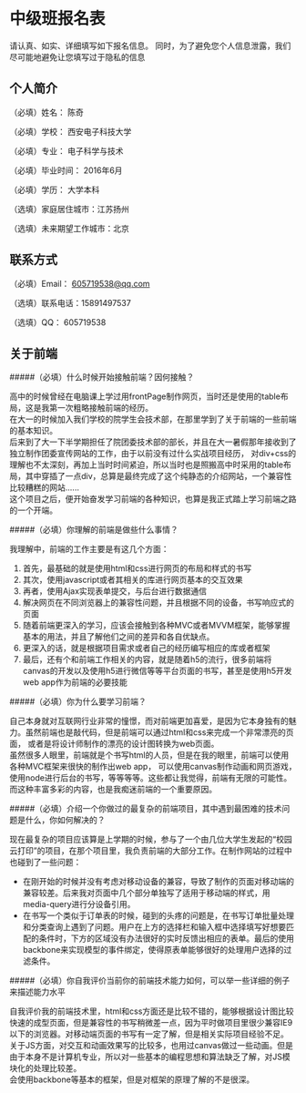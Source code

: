 # 中级班报名表

请认真、如实、详细填写如下报名信息。
同时，为了避免您个人信息泄露，我们尽可能地避免让您填写过于隐私的信息

## 个人简介

（必填）姓名：     陈奇

（必填）学校：     西安电子科技大学

（必填）专业：     电子科学与技术

（必填）毕业时间：  2016年6月

（必填）学历：     大学本科

（选填）家庭居住城市：江苏扬州

（选填）未来期望工作城市：北京

## 联系方式

（必填）Email：  605719538@qq.com

（选填）联系电话：15891497537

（选填）QQ：     605719538

## 关于前端

#####（必填）什么时候开始接触前端？因何接触？

高中的时候曾经在电脑课上学过用frontPage制作网页，当时还是使用的table布局，这是我第一次粗略接触前端的经历。<br/>
在大一的时候加入我们学校的院学生会技术部，在那里学到了关于前端的一些前端的基本知识。<br/>
后来到了大一下半学期担任了院团委技术部的部长，并且在大一暑假那年接收到了独立制作团委宣传网站的工作，由于以前没有过什么实战项目经历，
对div+css的理解也不太深刻，再加上当时时间紧迫，所以当时也是照搬高中时采用的table布局，其中穿插了一点div，总算是最终完成了这个纯静态的介绍网站，一个兼容性比较糟糕的网站......<br/>
这个项目之后，便开始奋发学习前端的各种知识，也算是我正式踏上学习前端之路的一个开端。



#####（必填）你理解的前端是做些什么事情？

我理解中，前端的工作主要是有这几个方面：

1.  首先，最基础的就是使用html和css进行网页的布局和样式的书写
2.  其次，使用javascript或者其相关的库进行网页基本的交互效果
3.  再者，使用Ajax实现表单提交，与后台进行数据通信
4.  解决网页在不同浏览器上的兼容性问题，并且根据不同的设备，书写响应式的页面
5.  随着前端更深入的学习，应该会接触到各种MVC或者MVVM框架，能够掌握基本的用法，并且了解他们之间的差异和各自优缺点。
6.  更深入的话，就是根据项目需求或者自己的经历编写相应的库或者框架
7.  最后，还有个和前端工作相关的内容，就是随着h5的流行，很多前端将canvas的开发以及使用h5进行微信等等平台页面的书写，甚至是使用h5开发web app作为前端的必要技能

#####（必填）你为什么要学习前端？

自己本身就对互联网行业非常的憧憬，而对前端更加喜爱，是因为它本身独有的魅力。虽然前端也是敲代码，但是前端可以通过html和css来完成一个非常漂亮的页面，
或者是将设计师制作的漂亮的设计图转换为web页面。<br/>
虽然很多人眼里，前端就是个书写html的人员，但是在我的眼里，前端可以使用各种MVC框架来很快的制作出web app，
可以使用canvas制作动画和网页游戏，使用node进行后台的书写，等等等等。这些都让我觉得，前端有无限的可能性。而这种丰富多彩的内容，也是我痴迷前端的一个重要原因。

#####（必填）介绍一个你做过的最复杂的前端项目，其中遇到最困难的技术问题是什么，你如何解决的？

现在最复杂的项目应该算是上学期的时候，参与了一个由几位大学生发起的“校园云打印”的项目，在那个项目里，我负责前端的大部分工作。在制作网站的过程中也碰到了一些问题：

* 在刚开始的时候并没有考虑对移动设备的兼容，导致了制作的页面对移动端的兼容较差。后来我对页面中几个部分单独写了适用于移动端的样式，用media-query进行分设备引用。
* 在书写一个类似于订单表的时候，碰到的头疼的问题是，在书写订单批量处理和分类查询上遇到了问题。用户在上方的选择栏和输入框中选择填写好想要匹配的条件时，下方的区域没有办法很好的实时反馈出相应的表单。最后的使用backbone来实现模型的事件绑定，使得原表单能够很好的处理用户选择的过滤条件。

#####（必填）你自我评价当前你的前端技术能力如何，可以举一些详细的例子来描述能力水平

自我评价我的前端技术里，html和css方面还是比较不错的，能够根据设计图比较快速的成型页面，但是兼容性的书写稍微差一点，因为平时做项目里很少兼容IE9以下的浏览器。对移动端页面的书写有一定了解，但是相关实际项目经验不足。<br/>
关于JS方面，对交互和动画效果写的比较多，也用过canvas做过一些动画。但是由于本身不是计算机专业，所以对一些基本的编程思想和算法缺乏了解，对JS模块化的处理比较差。<br/>
会使用backbone等基本的框架，但是对框架的原理了解的不是很深。